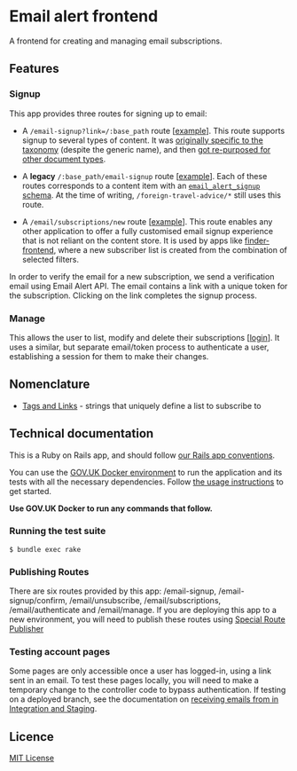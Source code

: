 # Email alert frontend

A frontend for creating and managing email subscriptions.

## Features

### Signup

This app provides three routes for signing up to email:

- A `/email-signup?link=/:base_path` route [[example](https://www.gov.uk/email-signup/?link=/money)]. This route supports signup to several types of content. It was [originally specific to the taxonomy](https://github.com/alphagov/email-alert-frontend/pull/33) (despite the generic name), and then [got re-purposed for other document types](https://github.com/alphagov/email-alert-frontend/pull/451).

- A **legacy** `/:base_path/email-signup` route [[example](https://www.gov.uk/foreign-travel-advice/canada/email-signup)]. Each of these routes corresponds to a content item with an [`email_alert_signup` schema](https://github.com/alphagov/govuk-content-schemas/blob/master/formats/email_alert_signup.jsonnet). At the time of writing, `/foreign-travel-advice/*` still uses this route.

- A `/email/subscriptions/new` route [[example](https://www.gov.uk/email/subscriptions/new?topic_id=statistics-with-1-research-and-statistic-5e2982632b)]. This route enables any other application to offer a fully customised email signup experience that is not reliant on the content store. It is used by apps like [finder-frontend](https://github.com/alphagov/finder-frontend), where a new subscriber list is created from the combination of selected filters.

In order to verify the email for a new subscription, we send a verification email using Email Alert API. The email contains a link with a unique token for the subscription. Clicking on the link completes the signup process.

### Manage

This allows the user to list, modify and delete their subscriptions [[login](https://www.gov.uk/email/manage/authenticate)]. It uses a similar, but separate email/token process to authenticate a user, establishing a session for them to make their changes.

## Nomenclature

- [Tags and Links](docs/tags-and-links.md) - strings that uniquely define a list to subscribe to

## Technical documentation

This is a Ruby on Rails app, and should follow [our Rails app conventions](https://docs.publishing.service.gov.uk/manual/conventions-for-rails-applications.html).

You can use the [GOV.UK Docker environment](https://github.com/alphagov/govuk-docker) to run the application and its tests with all the necessary dependencies. Follow [the usage instructions](https://github.com/alphagov/govuk-docker#usage) to get started.

**Use GOV.UK Docker to run any commands that follow.**

### Running the test suite

```
$ bundle exec rake
```

### Publishing Routes

There are six routes provided by this app: /email-signup, /email-signup/confirm, /email/unsubscribe, /email/subscriptions, /email/authenticate and /email/manage. If you are deploying this app to a new environment, you will need to publish these routes using [Special Route Publisher](https://github.com/alphagov/special-route-publisher)

### Testing account pages

Some pages are only accessible once a user has logged-in, using a link sent in an email. To test these pages locally, you will need to make a temporary change to the controller code to bypass authentication. If testing on a deployed branch, see the documentation on [receiving emails from in Integration and Staging](https://docs.publishing.service.gov.uk/manual/receiving-emails-from-email-alert-api-in-integration-and-staging.html).

## Licence

[MIT License](LICENCE)
